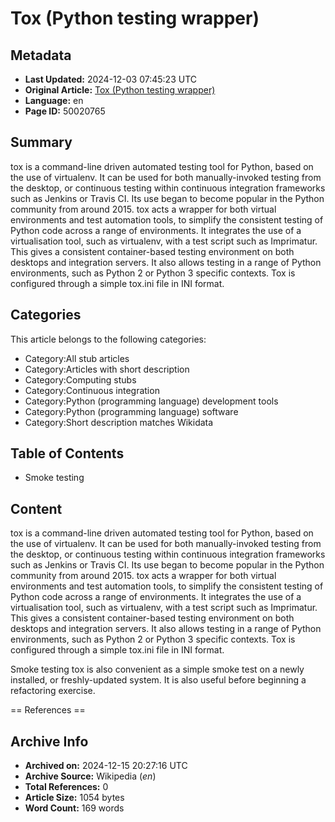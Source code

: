 # Tox (Python testing wrapper)

## Metadata
- **Last Updated:** 2024-12-03 07:45:23 UTC
- **Original Article:** [Tox (Python testing wrapper)](https://en.wikipedia.org/wiki/Tox_(Python_testing_wrapper))
- **Language:** en
- **Page ID:** 50020765

## Summary
tox is a command-line driven automated testing tool for Python, based on the use of virtualenv. It can be used for both manually-invoked testing from the desktop, or continuous testing within continuous integration frameworks such as Jenkins or Travis CI. Its use began to become popular in the Python community from around 2015.
tox acts a wrapper for both virtual environments and test automation tools, to simplify the consistent testing of Python code across a range of environments. It integrates the use of a virtualisation tool, such as virtualenv, with a test script such as Imprimatur. This gives a consistent container-based testing environment on both desktops and integration servers. It also allows testing in a range of Python environments, such as Python 2 or Python 3 specific contexts.
Tox is configured through a simple tox.ini file in  INI format.

## Categories
This article belongs to the following categories:

- Category:All stub articles
- Category:Articles with short description
- Category:Computing stubs
- Category:Continuous integration
- Category:Python (programming language) development tools
- Category:Python (programming language) software
- Category:Short description matches Wikidata

## Table of Contents

- Smoke testing

## Content

tox is a command-line driven automated testing tool for Python, based on the use of virtualenv. It can be used for both manually-invoked testing from the desktop, or continuous testing within continuous integration frameworks such as Jenkins or Travis CI. Its use began to become popular in the Python community from around 2015.
tox acts a wrapper for both virtual environments and test automation tools, to simplify the consistent testing of Python code across a range of environments. It integrates the use of a virtualisation tool, such as virtualenv, with a test script such as Imprimatur. This gives a consistent container-based testing environment on both desktops and integration servers. It also allows testing in a range of Python environments, such as Python 2 or Python 3 specific contexts.
Tox is configured through a simple tox.ini file in  INI format.

Smoke testing
tox is also convenient as a simple smoke test on a newly installed, or freshly-updated system. It is also useful before beginning a refactoring exercise.


== References ==

## Archive Info
- **Archived on:** 2024-12-15 20:27:16 UTC
- **Archive Source:** Wikipedia (_en_)
- **Total References:** 0
- **Article Size:** 1054 bytes
- **Word Count:** 169 words
